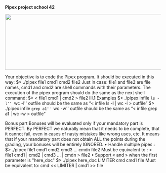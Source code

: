 **Pipex project school 42**

<p align="center">
  <img width="820" height="180" src="https://www.google.com/url?sa=i&url=http%3A%2F%2Ftvaira.free.fr%2Fos%2Ftp-sys-tubes.pdf&psig=AOvVaw1z36Q4Oz0lzBEDtKE43_y0&ust=1635166941554000&source=images&cd=vfe&ved=0CAsQjRxqFwoTCKD3uN6N4_MCFQAAAAAdAAAAABAD">
</p>

Your objective is to code the Pipex program.
It should be executed in this way:
$> ./pipex file1 cmd1 cmd2 file2
Just in case: file1 and file2 are file names, cmd1 and cmd2 are shell commands with
their parameters.
The execution of the pipex program should do the same as the next shell command:
$> < file1 cmd1 | cmd2 > file2
III.1 Examples
$> ./pipex infile ``ls -l'' ``wc -l'' outfile
should be the same as “< infile ls -l | wc -l > outfile”
$> ./pipex infile ``grep a1'' ``wc -w'' outfile
should be the same as “< infile grep a1 | wc -w > outfile”

Bonus part
Bonuses will be evaluated only if your mandatory part is PERFECT.
By PERFECT we naturally mean that it needs to be complete, that it
cannot fail, even in cases of nasty mistakes like wrong uses, etc.
It means that if your mandatory part does not obtain ALL the points
during the grading, your bonuses will be entirely IGNORED.
• Handle multiple pipes :
$> ./pipex file1 cmd1 cmd2 cmd3 ... cmdn file2
Must be equivalent to :
< file1 cmd1 | cmd2 | cmd3 ... | cmdn > file2
• Support « and » when the first parameter is "here_doc"
$> ./pipex here_doc LIMITER cmd cmd1 file
Must be equivalent to:
cmd << LIMITER | cmd1 >> file

